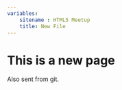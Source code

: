 ```yaml
---
variables:
    sitename : HTML5 Meetup
    title: New File
---
```


# This is a new page

Also sent from git.